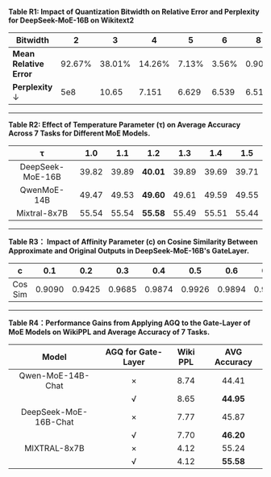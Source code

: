 **Table R1:  Impact of Quantization Bitwidth on Relative Error and Perplexity for DeepSeek-MoE-16B on Wikitext2**

|Bitwidth|2|3|4|5|6|8|Fp16|
|---|---|---|---|---|---|---|---|
|**Mean Relative Error**|92.67%|38.01%|14.26%|7.13%|3.56%|0.90%|0.00%|
|**Perplexity** ↓|5e8|10.65|7.151|6.629|6.539|6.51|6.50|

---

**Table R2: Effect of Temperature Parameter (τ) on Average Accuracy Across 7 Tasks for Different MoE Models.**

|        τ         |  1.0  |  1.1  |  1.2  |  1.3  |  1.4  |  1.5  |
| :--------------: | :---: | :---: | :---: | :---: | :---: | :---: |
| DeepSeek-MoE-16B | 39.82 | 39.89 | **40.01** | 39.89 | 39.69 | 39.71 |
|   QwenMoE-14B    | 49.47 | 49.53 | **49.60** | 49.61 | 49.59 | 49.55 |
|   Mixtral-8x7B   | 55.54 | 55.54 | **55.58** | 55.49 | 55.51 | 55.44 |

---

**Table R3： Impact of Affinity Parameter (c) on Cosine Similarity Between Approximate and Original Outputs in DeepSeek-MoE-16B's GateLayer.**

|    c    |  0.1   |  0.2   |  0.3   |  0.4   |  0.5   |  0.6   |  0.7   |  0.8   |  0.9   |
| :-----: | :----: | :----: | :----: | :----: | :----: | :----: | :----: | :----: | :----: |
| Cos Sim | 0.9090 | 0.9425 | 0.9685 | 0.9874 | 0.9926 | 0.9894 | 0.9949 | 0.9980 | 0.9996 |

---

**Table R4：Performance Gains from Applying AGQ to the Gate-Layer of MoE Models on WikiPPL and Average Accuracy of 7 Tasks.**

|         Model         | AGQ for Gate-Layer | Wiki PPL | AVG Accuracy |
| :-------------------: | :----------------: | :------: | :------: |
|   Qwen-MoE-14B-Chat   |         ×          |   8.74   |  44.41   |
|                       |         √          |   8.65   |  **44.95**   |
| DeepSeek-MoE-16B-Chat |         ×          |   7.77   |  45.87   |
|                       |         √          |   7.70   |  **46.20**   |
|     MIXTRAL-8x7B      |         ×          |   4.12   |  55.24   |
|                       |         √          |   4.12   |  **55.58**   |

